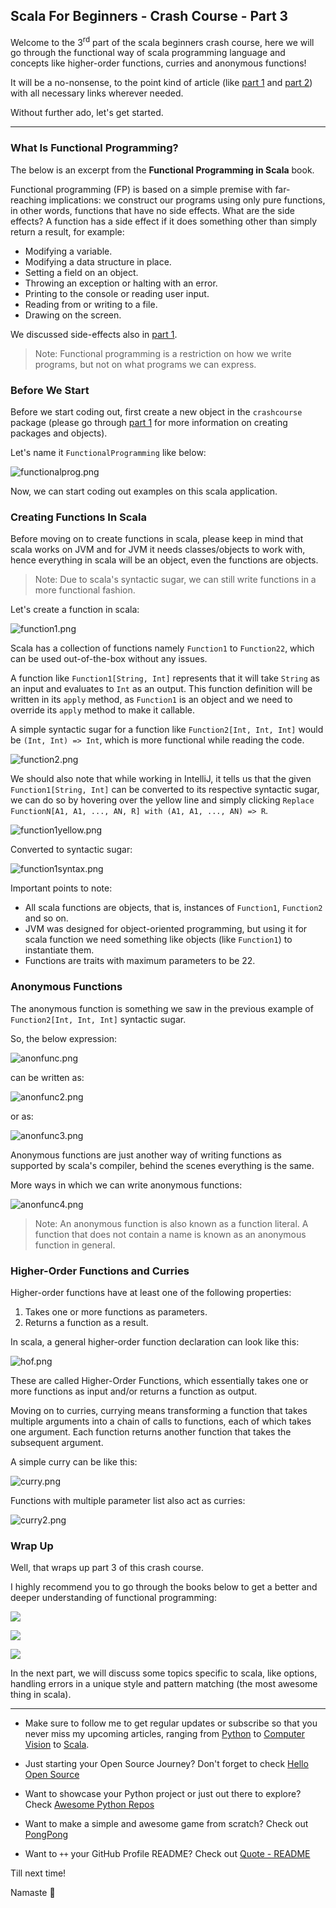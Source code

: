 ## Scala For Beginners - Crash Course - Part 3

Welcome to the 3<sup>rd</sup> part of the scala beginners crash course, here we will go through the functional way of scala programming language and concepts like higher-order functions, curries and anonymous functions!

It will be a no-nonsense, to the point kind of article (like [part 1](scala-for-beginners-crash-course-part-1) and [part 2](scala-for-beginners-crash-course-part-2)) with all necessary links wherever needed.

Without further ado, let's get started.

---

### What Is Functional Programming?

The below is an excerpt from the **Functional Programming in Scala** book.

Functional programming (FP) is based on a simple premise with far-reaching implications: we construct our programs using only pure functions, in other words, functions that have no side effects. What are the side effects? A function has a side effect if it does something other than simply return a result, for example:

* Modifying a variable.
* Modifying a data structure in place.
* Setting a field on an object.
* Throwing an exception or halting with an error.
* Printing to the console or reading user input.
* Reading from or writing to a file.
* Drawing on the screen.

We discussed side-effects also in [part 1](scala-for-beginners-crash-course-part-1).

> Note: Functional programming is a restriction on how we write programs, but not on what programs we can express.

### Before We Start

Before we start coding out, first create a new object in the `crashcourse` package (please go through [part 1](scala-for-beginners-crash-course-part-1) for more information on creating packages and objects).

Let's name it `FunctionalProgramming` like below:

![functionalprog.png](https://cdn.hashnode.com/res/hashnode/image/upload/v1630575945646/OC1gaLVh2.png)

Now, we can start coding out examples on this scala application.

### Creating Functions In Scala

Before moving on to create functions in scala, please keep in mind that scala works on JVM and for JVM it needs classes/objects to work with, hence everything in scala will be an object, even the functions are objects.

> Note: Due to scala's syntactic sugar, we can still write functions in a more functional fashion.

Let's create a function in scala:

![function1.png](https://cdn.hashnode.com/res/hashnode/image/upload/v1630575959941/pcZ5h_BWX.png)

Scala has a collection of functions namely `Function1` to `Function22`, which can be used out-of-the-box without any issues.

A function like `Function1[String, Int]` represents that it will take `String` as an input and evaluates to `Int` as an output. This function definition will be written in its `apply` method, as `Function1` is an object and we need to override its `apply` method to make it callable.

A simple syntactic sugar for a function like `Function2[Int, Int, Int]` would be `(Int, Int) => Int`, which is more functional while reading the code.

![function2.png](https://cdn.hashnode.com/res/hashnode/image/upload/v1630575972248/l-jeLp22Hj.png)

We should also note that while working in IntelliJ, it tells us that the given `Function1[String, Int]` can be converted to its respective syntactic sugar, we can do so by hovering over the yellow line and simply clicking `Replace FunctionN[A1, A1, ..., AN, R] with (A1, A1, ..., AN) => R`.

![function1yellow.png](https://cdn.hashnode.com/res/hashnode/image/upload/v1630575985895/CLRREEfBc.png)

Converted to syntactic sugar:

![function1syntax.png](https://cdn.hashnode.com/res/hashnode/image/upload/v1630575997793/1s4T2rLe-.png)

Important points to note:

* All scala functions are objects, that is, instances of `Function1`, `Function2` and so on.
* JVM was designed for object-oriented programming, but using it for scala function we need something like objects (like `Function1`) to instantiate them.
* Functions are traits with maximum parameters to be 22.

### Anonymous Functions

The anonymous function is something we saw in the previous example of `Function2[Int, Int, Int]` syntactic sugar.

So, the below expression:

![anonfunc.png](https://cdn.hashnode.com/res/hashnode/image/upload/v1630576036088/edN80uOpx.png)

can be written as:

![anonfunc2.png](https://cdn.hashnode.com/res/hashnode/image/upload/v1630576046885/Pqc562saY.png)

or as:

![anonfunc3.png](https://cdn.hashnode.com/res/hashnode/image/upload/v1630576059186/SLHmwCK82r.png)

Anonymous functions are just another way of writing functions as supported by scala's compiler, behind the scenes everything is the same.

More ways in which we can write anonymous functions:

![anonfunc4.png](https://cdn.hashnode.com/res/hashnode/image/upload/v1630576079593/k_WNsN_7p.png)

> Note: An anonymous function is also known as a function literal. A function that does not contain a name is known as an anonymous function in general.

### Higher-Order Functions and Curries

Higher-order functions have at least one of the following properties:

1. Takes one or more functions as parameters.
2. Returns a function as a result.

In scala, a general higher-order function declaration can look like this:

![hof.png](https://cdn.hashnode.com/res/hashnode/image/upload/v1630576093034/_ocWhLD0h.png)

These are called Higher-Order Functions, which essentially takes one or more functions as input and/or returns a function as output.

Moving on to curries, currying means transforming a function that takes multiple arguments into a chain of calls to functions, each of which takes one argument. Each function returns another function that takes the subsequent argument.

A simple curry can be like this:

![curry.png](https://cdn.hashnode.com/res/hashnode/image/upload/v1630576108908/ZoNJdX16A.png)

Functions with multiple parameter list also act as curries:

![curry2.png](https://cdn.hashnode.com/res/hashnode/image/upload/v1630576119542/o5ECg8pcP.png)

### Wrap Up

Well, that wraps up part 3 of this crash course.

I highly recommend you to go through the books below to get a better and deeper understanding of functional programming:

<a href="https://www.amazon.in/Functional-Thinking-Paradigm-Over-Syntax-ebook/dp/B00LEX6SP8?crid=2I35UGEUXLTHJ&dchild=1&keywords=functional+thinking&qid=1630574749&sprefix=functional+think%2Caps%2C317&sr=8-1&linkCode=li2&tag=chandrajidev-21&linkId=576c0c2c9e91856ea455b7baa167cbe1&language=en_IN&ref_=as_li_ss_il" target="_blank"><img border="0" src="//ws-in.amazon-adsystem.com/widgets/q?_encoding=UTF8&ASIN=B00LEX6SP8&Format=_SL160_&ID=AsinImage&MarketPlace=IN&ServiceVersion=20070822&WS=1&tag=chandrajidev-21&language=en_IN" ></a><img src="https://ir-in.amazon-adsystem.com/e/ir?t=chandrajidev-21&language=en_IN&l=li2&o=31&a=B00LEX6SP8" width="1" height="1" border="0" alt="" style="border:none !important; margin:0px !important;" />

<a href="https://www.amazon.in/Grokking-Simplicity-software-functional-thinking-ebook/dp/B09781TWFL?dchild=1&keywords=functional+thinking&qid=1630574798&sr=8-2&linkCode=li2&tag=chandrajidev-21&linkId=54fce22f0619670582a2391a0daf4e0b&language=en_IN&ref_=as_li_ss_il" target="_blank"><img border="0" src="//ws-in.amazon-adsystem.com/widgets/q?_encoding=UTF8&ASIN=B09781TWFL&Format=_SL160_&ID=AsinImage&MarketPlace=IN&ServiceVersion=20070822&WS=1&tag=chandrajidev-21&language=en_IN" ></a><img src="https://ir-in.amazon-adsystem.com/e/ir?t=chandrajidev-21&language=en_IN&l=li2&o=31&a=B09781TWFL" width="1" height="1" border="0" alt="" style="border:none !important; margin:0px !important;" />

<a href="https://www.amazon.in/Functional-Programming-Scala-Paul-Chiusano/dp/1617290653?crid=24RA56XW8MZX1&dchild=1&keywords=functional+programming+in+scala&qid=1630574828&sprefix=functional+prog%2Caps%2C322&sr=8-1&linkCode=li2&tag=chandrajidev-21&linkId=8928ebdaa8126f751f76a0612beeac4f&language=en_IN&ref_=as_li_ss_il" target="_blank"><img border="0" src="//ws-in.amazon-adsystem.com/widgets/q?_encoding=UTF8&ASIN=1617290653&Format=_SL160_&ID=AsinImage&MarketPlace=IN&ServiceVersion=20070822&WS=1&tag=chandrajidev-21&language=en_IN" ></a><img src="https://ir-in.amazon-adsystem.com/e/ir?t=chandrajidev-21&language=en_IN&l=li2&o=31&a=1617290653" width="1" height="1" border="0" alt="" style="border:none !important; margin:0px !important;" />

In the next part, we will discuss some topics specific to scala, like options, handling errors in a unique style and pattern matching (the most awesome thing in scala).

---

- Make sure to follow me to get regular updates or subscribe so that you never miss my upcoming articles, ranging from [Python](series/python) to [Computer Vision](series/computer-vision) to [Scala](series/scala).

- Just starting your Open Source Journey? Don't forget to check [Hello Open Source](https://github.com/siddharth2016/hello-open-source)

- Want to showcase your Python project or just out there to explore? Check [Awesome Python Repos](https://github.com/siddharth2016/awesome-python-repos)

- Want to make a simple and awesome game from scratch? Check out [PongPong](https://github.com/siddharth2016/PongPong)

- Want to `++` your GitHub Profile README? Check out [Quote - README](https://github.com/marketplace/actions/quote-readme)

Till next time!

Namaste 🙏
